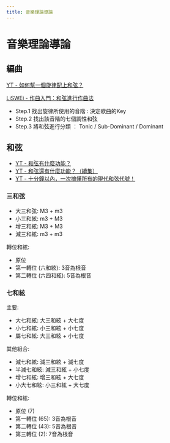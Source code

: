 ```yaml
---
title: 音樂理論導論
---
```


# 音樂理論導論

## 編曲

[YT - 如何幫一個旋律配上和弦？](https://www.youtube.com/watch?v=WT_hnImTfNM)

[LiSWEi - 作曲入門：和弦進行作曲法](https://liswei.com/tw/chord-progression/)

* Step.1 找出旋律所使用的音階 : 決定歌曲的Key
* Step.2 找出該音階的七個調性和弦
* Step.3 將和弦進行分類 ： Tonic / Sub-Dominant / Dominant

## 和弦

* [YT - 和弦有什麼功能？](https://www.youtube.com/watch?v=kMlJSwFAiTU)
* [YT - 和弦還有什麼功能？（續集）](https://www.youtube.com/watch?v=1USZt8fx82U)
* [YT - 十分鐘以內，一次搞懂所有的現代和弦代號！](https://www.youtube.com/watch?v=I0y2LY4sPZA)

### 三和弦

* 大三和弦: M3 + m3
* 小三和絃: m3 + M3
* 增三和絃: M3 + M3
* 減三和絃: m3 + m3

轉位和絃:

* 原位
* 第一轉位 (六和絃): 3音為根音
* 第二轉位 (六四和絃): 5音為根音

### 七和絃

主要:

* 大七和絃: 大三和絃 + 大七度
* 小七和絃: 小三和絃 + 小七度
* 屬七和絃: 大三和絃 + 小七度

其他組合:

* 減七和絃: 減三和絃 + 減七度
* 半減七和絃: 減三和絃 + 小七度
* 增七和絃: 增三和絃 + 大七度
* 小大七和絃: 小三和絃 + 大七度

轉位和絃:

* 原位 (7)
* 第一轉位 (65): 3音為根音
* 第二轉位 (43): 5音為根音
* 第三轉位 (2): 7音為根音